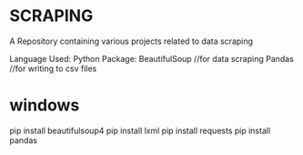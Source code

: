 # SCRAPING
A Repository containing various projects related to data scraping


Language Used: Python
Package: BeautifulSoup //for data scraping
         Pandas //for writing to csv files

windows
=========

pip install beautifulsoup4
pip install lxml
pip install requests
pip install pandas
